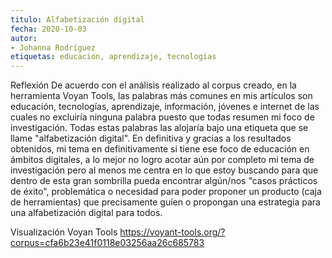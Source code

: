 ```yaml
---
titulo: Alfabetización digital
fecha: 2020-10-03
autor:
- Johanna Rodríguez
etiquetas: educación, aprendizaje, tecnologías
---
```


Reflexión
De acuerdo con el análisis realizado al corpus creado, en la herramienta Voyan Tools, las palabras más comunes en mis artículos son educación, tecnologías, aprendizaje, información, jóvenes e internet de las cuales no excluiría ninguna palabra puesto que todas resumen mi foco de investigación. Todas estas palabras las alojaría bajo una etiqueta que se llame "alfabetización digital".
En definitiva y gracias a los resultados obtenidos, mi tema en definitivamente si tiene ese foco de educación en ámbitos digitales, a lo mejor no logro acotar aún por completo mi tema de investigación pero al menos me centra en lo que estoy buscando para que dentro de esta gran sombrilla pueda encontrar algún/nos "casos prácticos de éxito", problemática o necesidad para poder proponer un producto (caja de herramientas) que precisamente guíen o propongan una estrategia para una alfabetización digital para todos.

Visualización Voyan Tools
https://voyant-tools.org/?corpus=cfa6b23e41f0118e03256aa26c685783
